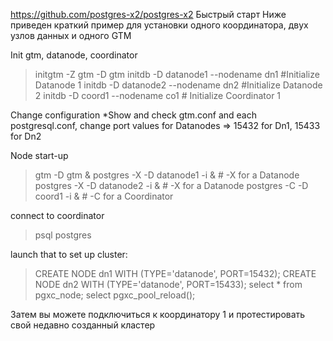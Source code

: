 https://github.com/postgres-x2/postgres-x2
Быстрый старт
Ниже приведен краткий пример для установки одного координатора, двух узлов данных и одного GTM


 Init gtm, datanode, coordinator
  >initgtm -Z gtm -D gtm
  >initdb -D datanode1 --nodename dn1 #Initialize Datanode 1
  >initdb -D datanode2 --nodename dn2 #Initialize Datanode 2
  >initdb -D coord1 --nodename co1 # Initialize Coordinator 1

  Change configuration
  *Show and check gtm.conf and each postgresql.conf, change port values for Datanodes => 15432 for Dn1, 15433 for Dn2

  Node start-up
  >gtm -D gtm &
  >postgres -X -D datanode1 -i & # -X for a Datanode
  >postgres -X -D datanode2 -i & # -X for a Datanode
  >postgres -C -D coord1 -i & # -C for a Coordinator

  connect to coordinator
  >psql postgres

  launch that to set up cluster:
  >CREATE NODE dn1 WITH (TYPE='datanode', PORT=15432);
  >CREATE NODE dn2 WITH (TYPE='datanode', PORT=15433);
  >select * from pgxc_node;
  >select pgxc_pool_reload();

Затем вы можете подключиться к координатору 1 и протестировать свой недавно созданный кластер

